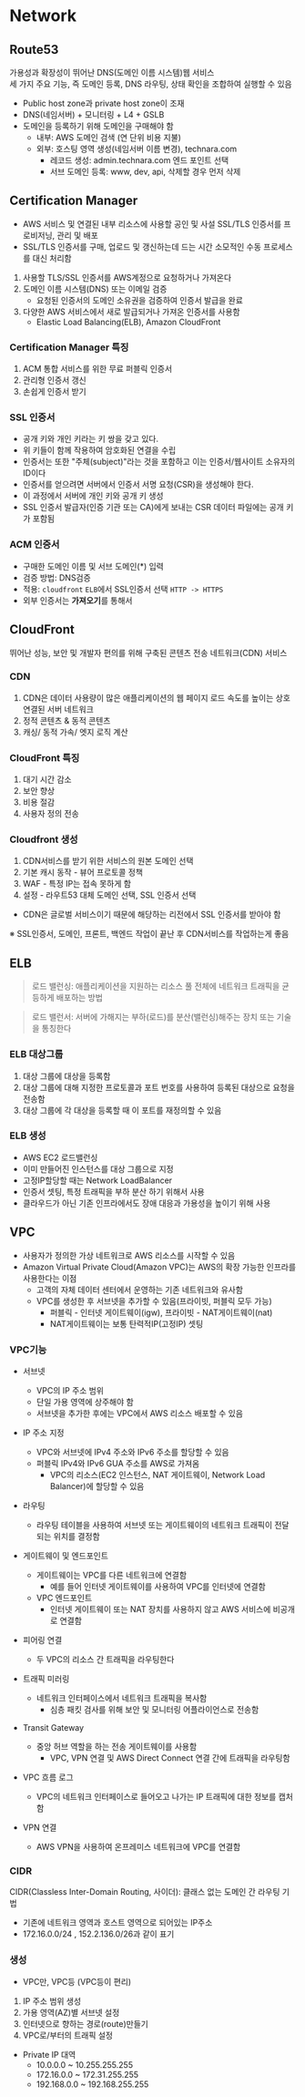 # Network
## Route53
가용성과 확장성이 뛰어난 DNS(도메인 이름 시스템)웹 서비스 <br>
세 가지 주요 기능, 즉 도메인 등록, DNS 라우팅, 상태 확인을 조합하여 실행할 수 있음
- Public host zone과 private host zone이 조재
- DNS(네임서버) + 모니터링 + L4 + GSLB
- 도메인을 등록하기 위해 도메인을 구매해야 함
    + 내부: AWS 도메인 검색 (연 단위 비용 지불)
    + 외부: 호스팅 영역 생성(네임서버 이름 변경), technara.com
        - 레코드 생성: admin.technara.com 엔드 포인트 선택 
        - 서브 도메인 등록: www, dev, api, 삭제할 경우 먼저 삭제

## Certification Manager
- AWS 서비스 및 연결된 내부 리소스에 사용할 공인 및 사설 SSL/TLS 인증서를 프로비저닝, 관리 및 배포
- SSL/TLS 인증서를 구매, 업로드 및 갱신하는데 드는 시간 소모적인 수동 프로세스를 대신 처리함

1. 사용할 TLS/SSL 인증서를 AWS계정으로 요청하거나 가져온다
2. 도메인 이름 시스템(DNS) 또는 이메일 검증
    - 요청된 인증서의 도메인 소유권을 검증하여 인증서 발급을 완료
3. 다양한 AWS 서비스에서 새로 발급되거나 가져온 인증서를 사용함
    - Elastic Load Balancing(ELB), Amazon CloudFront 

### Certification Manager 특징
1. ACM 통합 서비스를 위한 무료 퍼블릭 인증서
2. 관리형 인증서 갱신
3. 손쉽게 인증서 받기

### SSL 인증서
- 공개 키와 개인 키라는 키 쌍을 갖고 있다.
- 위 키들이 함께 작용하여 암호화된 연결을 수립
- 인증서는 또한 "주체(subject)"라는 것을 포함하고 이는 인증서/웹사이트 소유자의 ID이다
- 인증서를 얻으려면 서버에서 인증서 서명 요청(CSR)을 생성해야 한다.
- 이 과정에서 서버에 개인 키와 공개 키 생성
- SSL 인증서 발급자(인증 기관 또는 CA)에게 보내는 CSR 데이터 파일에는 공개 키가 포함됨

### ACM 인증서 
- 구매한 도메인 이름 및 서브 도메인(*) 입력
- 검증 방법: DNS검증 
- 적용: `cloudfront` `ELB`에서 SSL인증서 선택  `HTTP -> HTTPS`
- 외부 인증서는 **가져오기**를 통해서

## CloudFront
뛰어난 성능, 보안 및 개발자 편의를 위해 구축된 콘텐츠 전송 네트워크(CDN) 서비스 <br>

### CDN
1. CDN은 데이터 사용량이 많은 애플리케이션의 웹 페이지 로드 속도를 높이는 상호 연결된 서버 네트워크
2. 정적 콘텐츠 & 동적 콘텐츠
3. 캐싱/ 동적 가속/ 엣지 로직 계산

### CloudFront 특징
1. 대기 시간 감소
2. 보안 향상
3. 비용 절감
4. 사용자 정의 전송

### Cloudfront 생성
1. CDN서비스를 받기 위한 서비스의 원본 도메인 선택 
2. 기본 캐시 동작 - 뷰어 프로토콜 정책
3. WAF - 특정 IP는 접속 못하게 함
4. 설정 - 라우트53 대체 도메인 선택, SSL 인증서 선택
- CDN은 글로벌 서비스이기 때문에 해당하는 리전에서 SSL 인증서를 받아야 함

※ SSL인증서, 도메인, 프론트, 백엔드 작업이 끝난 후 CDN서비스를 작업하는게 좋음 

## ELB

> 로드 밸런싱: 애플리케이션을 지원하는 리소스 풀 전체에 네트워크 트래픽을 균등하게 배포하는 방법

> 로드 밸런서: 서버에 가해지는 부하(로드)를 분산(밸런싱)해주는 장치 또는 기술을 통칭한다

### ELB 대상그룹
1. 대상 그룹에 대상을 등록함
2. 대상 그룹에 대해 지정한 프로토콜과 포트 번호를 사용하여 등록된 대상으로 요청을 전송함
3. 대상 그룹에 각 대상을 등록할 때 이 포트를 재정의할 수 있음

### ELB 생성
- AWS EC2 로드밸런싱
- 이미 만들어진 인스턴스를 대상 그룹으로 지정 
- 고정IP할당할 때는 Network LoadBalancer
- 인증서 셋팅, 특정 트래픽을 부하 분산 하기 위해서 사용
- 클라우드가 아닌 기존 인프라에서도 장애 대응과 가용성을 높이기 위해 사용

## VPC
- 사용자가 정의한 가상 네트워크로 AWS 리소스를 시작할 수 있음
- Amazon Virtual Private Cloud(Amazon VPC)는 AWS의 확장 가능한 인프라를 사용한다는 이점
    + 고객의 자체 데이터 센터에서 운영하는 기존 네트워크와 유사함
    + VPC를 생성한 후 서브넷을 추가할 수 있음(프라이빗, 퍼블릭 모두 가능)
        - 퍼블릭 - 인터넷 게이트웨이(igw), 프라이빗 - NAT게이트웨이(nat)
        - NAT게이트웨이는 보통 탄력적IP(고정IP) 셋팅

### VPC기능
- 서브넷
    + VPC의 IP 주소 범위
    + 단일 가용 영역에 상주해야 함
    + 서브넷을 추가한 후에는 VPC에서 AWS 리소스 배포할 수 있음

- IP 주소 지정
    + VPC와 서브넷에 IPv4 주소와 IPv6 주소를 할당할 수 있음
    + 퍼블릭 IPv4와 IPv6 GUA 주소를 AWS로 가져옴
        - VPC의 리소스(EC2 인스턴스, NAT 게이트웨이, Network Load Balancer)에 할당할 수 있음

- 라우팅
    + 라우팅 테이블을 사용하여 서브넷 또는 게이트웨이의 네트워크 트래픽이 전달되는 위치를 결정함

- 게이트웨이 및 엔드포인트
    + 게이트웨이는 VPC를 다른 네트워크에 연결함
        - 예를 들어 인터넷 게이트웨이를 사용하여 VPC를 인터넷에 연결함
    + VPC 엔드포인트
        - 인터넷 게이트웨이 또는 NAT 장치를 사용하지 않고 AWS 서비스에 비공개로 연결함 

- 피어링 연결
    + 두 VPC의 리소스 간 트래픽을 라우팅한다

- 트래픽 미러링
    + 네트워크 인터페이스에서 네트워크 트래픽을 복사함
        - 심층 패킷 검사를 위해 보안 및 모니터링 어플라이언스로 전송함

- Transit Gateway
    + 중앙 허브 역할을 하는 전송 게이트웨이를 사용함
        - VPC, VPN 연결 및 AWS Direct Connect 연결 간에 트래픽을 라우팅함

- VPC 흐름 로그
    + VPC의 네트워크 인터페이스로 들어오고 나가는 IP 트래픽에 대한 정보를 캡처함

- VPN 연결
    + AWS VPN을 사용하여 온프레미스 네트워크에 VPC를 연결함 

### CIDR
CIDR(Classless Inter-Domain Routing, 사이더): 클래스 없는 도메인 간 라우팅 기법
- 기존에 네트워크 영역과 호스트 영역으로 되어있는 IP주소
- 172.16.0.0/24 , 152.2.136.0/26과 같이 표기 

### 생성
- VPC만, VPC등 (VPC등이 편리)
1. IP 주소 범위 생성
2. 가용 영역(AZ)별 서브넷 설정
3. 인터넷으로 향하는 경로(route)만들기
4. VPC로/부터의 트래픽 설정
- Private IP 대역
    + 10.0.0.0 ~ 10.255.255.255
    + 172.16.0.0 ~ 172.31.255.255
    + 192.168.0.0 ~ 192.168.255.255